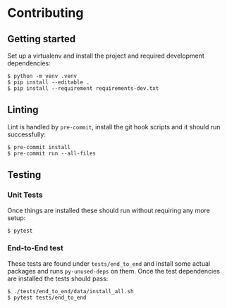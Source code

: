 # Contributing

## Getting started

Set up a virtualenv and install the project and required development
dependencies:

``` console
$ python -m venv .venv
$ pip install --editable .
$ pip install --requirement requirements-dev.txt
```

## Linting

Lint is handled by `pre-commit`, install the git hook scripts and it should run
successfully:

``` console
$ pre-commit install
$ pre-commit run --all-files
```

## Testing

### Unit Tests

Once things are installed these should run without requiring any more setup:

``` console
$ pytest
```

### End-to-End test

These tests are found under `tests/end_to_end` and install some actual packages
and runs `py-unused-deps` on them. Once the test dependencies are installed the
tests should pass:

``` console
$ ./tests/end_to_end/data/install_all.sh
$ pytest tests/end_to_end
```
